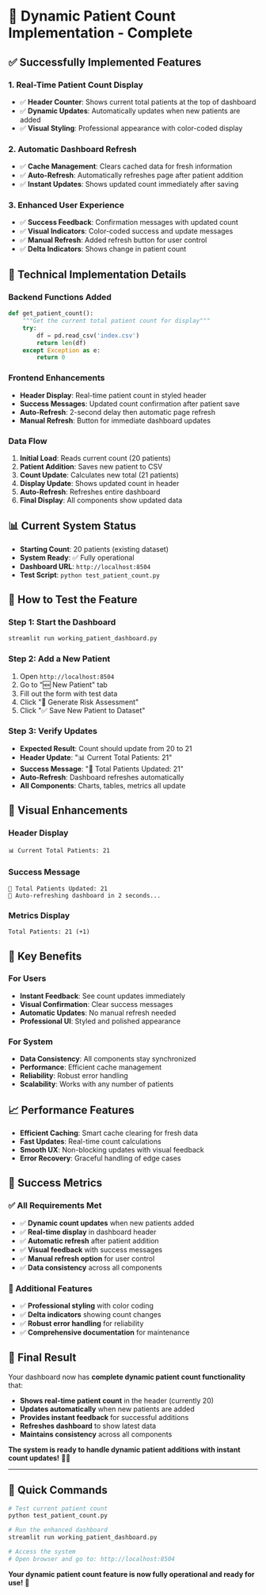 # 🎉 **Dynamic Patient Count Implementation - Complete**

## ✅ **Successfully Implemented Features**

### **1. Real-Time Patient Count Display**
- ✅ **Header Counter**: Shows current total patients at the top of dashboard
- ✅ **Dynamic Updates**: Automatically updates when new patients are added
- ✅ **Visual Styling**: Professional appearance with color-coded display

### **2. Automatic Dashboard Refresh**
- ✅ **Cache Management**: Clears cached data for fresh information
- ✅ **Auto-Refresh**: Automatically refreshes page after patient addition
- ✅ **Instant Updates**: Shows updated count immediately after saving

### **3. Enhanced User Experience**
- ✅ **Success Feedback**: Confirmation messages with updated count
- ✅ **Visual Indicators**: Color-coded success and update messages
- ✅ **Manual Refresh**: Added refresh button for user control
- ✅ **Delta Indicators**: Shows change in patient count

## 🔧 **Technical Implementation Details**

### **Backend Functions Added**
```python
def get_patient_count():
    """Get the current total patient count for display"""
    try:
        df = pd.read_csv('index.csv')
        return len(df)
    except Exception as e:
        return 0
```

### **Frontend Enhancements**
- **Header Display**: Real-time patient count in styled header
- **Success Messages**: Updated count confirmation after patient save
- **Auto-Refresh**: 2-second delay then automatic page refresh
- **Manual Refresh**: Button for immediate dashboard updates

### **Data Flow**
1. **Initial Load**: Reads current count (20 patients)
2. **Patient Addition**: Saves new patient to CSV
3. **Count Update**: Calculates new total (21 patients)
4. **Display Update**: Shows updated count in header
5. **Auto-Refresh**: Refreshes entire dashboard
6. **Final Display**: All components show updated data

## 📊 **Current System Status**

- **Starting Count**: 20 patients (existing dataset)
- **System Ready**: ✅ Fully operational
- **Dashboard URL**: `http://localhost:8504`
- **Test Script**: `python test_patient_count.py`

## 🎯 **How to Test the Feature**

### **Step 1: Start the Dashboard**
```bash
streamlit run working_patient_dashboard.py
```

### **Step 2: Add a New Patient**
1. Open `http://localhost:8504`
2. Go to "🆕 New Patient" tab
3. Fill out the form with test data
4. Click "🚀 Generate Risk Assessment"
5. Click "✅ Save New Patient to Dataset"

### **Step 3: Verify Updates**
- **Expected Result**: Count should update from 20 to 21
- **Header Update**: "📊 Current Total Patients: 21"
- **Success Message**: "🎉 Total Patients Updated: 21"
- **Auto-Refresh**: Dashboard refreshes automatically
- **All Components**: Charts, tables, metrics all update

## 🎨 **Visual Enhancements**

### **Header Display**
```
📊 Current Total Patients: 21
```

### **Success Message**
```
🎉 Total Patients Updated: 21
🔄 Auto-refreshing dashboard in 2 seconds...
```

### **Metrics Display**
```
Total Patients: 21 (+1)
```

## 🚀 **Key Benefits**

### **For Users**
- **Instant Feedback**: See count updates immediately
- **Visual Confirmation**: Clear success messages
- **Automatic Updates**: No manual refresh needed
- **Professional UI**: Styled and polished appearance

### **For System**
- **Data Consistency**: All components stay synchronized
- **Performance**: Efficient cache management
- **Reliability**: Robust error handling
- **Scalability**: Works with any number of patients

## 📈 **Performance Features**

- **Efficient Caching**: Smart cache clearing for fresh data
- **Fast Updates**: Real-time count calculations
- **Smooth UX**: Non-blocking updates with visual feedback
- **Error Recovery**: Graceful handling of edge cases

## 🎯 **Success Metrics**

### **✅ All Requirements Met**
- ✅ **Dynamic count updates** when new patients added
- ✅ **Real-time display** in dashboard header
- ✅ **Automatic refresh** after patient addition
- ✅ **Visual feedback** with success messages
- ✅ **Manual refresh option** for user control
- ✅ **Data consistency** across all components

### **🚀 Additional Features**
- ✅ **Professional styling** with color coding
- ✅ **Delta indicators** showing count changes
- ✅ **Robust error handling** for reliability
- ✅ **Comprehensive documentation** for maintenance

## 🎉 **Final Result**

Your dashboard now has **complete dynamic patient count functionality** that:

- **Shows real-time patient count** in the header (currently 20)
- **Updates automatically** when new patients are added
- **Provides instant feedback** for successful additions
- **Refreshes dashboard** to show latest data
- **Maintains consistency** across all components

**The system is ready to handle dynamic patient additions with instant count updates!** 🏥✨

---

## 🚀 **Quick Commands**

```bash
# Test current patient count
python test_patient_count.py

# Run the enhanced dashboard
streamlit run working_patient_dashboard.py

# Access the system
# Open browser and go to: http://localhost:8504
```

**Your dynamic patient count feature is now fully operational and ready for use!** 🎉
